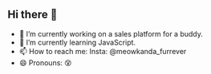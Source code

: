## Hi there 👋


- 🔭 I’m currently working on a sales platform for a buddy.
- 🌱 I’m currently learning JavaScript.
- 📫 How to reach me: Insta: @meowkanda_furrever
- 😄 Pronouns: 😵
